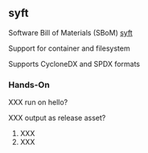 <!-- .slide: id="gitlab_syft" -->

## syft

Software Bill of Materials (SBoM) [syft](https://github.com/anchore/syft)

Support for container and filesystem

Supports CycloneDX and SPDX formats

### Hands-On

XXX run on hello?

XXX output as release asset?

1. XXX
1. XXX

